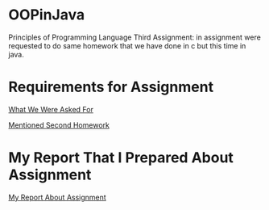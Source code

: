 # OOPinJava
Principles of Programming Language Third Assignment: in assignment were requested to do same homework that we have done in c but this time in java.

# Requirements for Assignment
[What We Were Asked For](RequestedRequirements.pdf)

[Mentioned Second Homework](MentionedSecondHomework.pdf)

# My Report That I Prepared About Assignment
[My Report About Assignment](Report.pdf)
